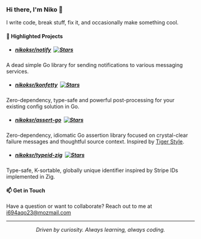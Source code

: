### Hi there, I'm Niko 👋

I write code, break stuff, fix it, and occasionally make something cool.

#### 🚀 Highlighted Projects

- ##### [nikoksr/notify](https://github.com/nikoksr/notify)&nbsp;&nbsp;[![Stars](https://img.shields.io/github/stars/nikoksr/notify?style=flat-square&color=1A9490)](https://github.com/nikoksr/notify/stargazers)

A dead simple Go library for sending notifications to various messaging services.

- ##### [nikoksr/konfetty](https://github.com/nikoksr/konfetty)&nbsp;&nbsp;[![Stars](https://img.shields.io/github/stars/nikoksr/konfetty?style=flat-square&color=1A9490)](https://github.com/nikoksr/konfetty/stargazers)

Zero-dependency, type-safe and powerful post-processing for your existing config solution in Go.

- ##### [nikoksr/assert-go](https://github.com/nikoksr/assert-go)&nbsp;&nbsp;[![Stars](https://img.shields.io/github/stars/nikoksr/assert-go?style=flat-square&color=1A9490)](https://github.com/nikoksr/assert-go/stargazers)

Zero-dependency, idiomatic Go assertion library focused on crystal-clear failure messages and thoughtful source context. Inspired by [Tiger Style](https://github.com/tigerbeetle/tigerbeetle/blob/main/docs/TIGER_STYLE.md#safety).

- ##### [nikoksr/typeid-zig](https://github.com/nikoksr/typeid-zig)&nbsp;&nbsp;[![Stars](https://img.shields.io/github/stars/nikoksr/typeid-zig?style=flat-square&color=1A9490)](https://github.com/nikoksr/typeid-zig/stargazers)

Type-safe, K-sortable, globally unique identifier inspired by Stripe IDs implemented in Zig.

#### 📫 Get in Touch

Have a question or want to collaborate? Reach out to me at [i694aqo23@mozmail.com](mailto:i694aqo23@mozmail.com)

---

<p align="center"><i>Driven by curiosity. Always learning, always coding.</i></p>
